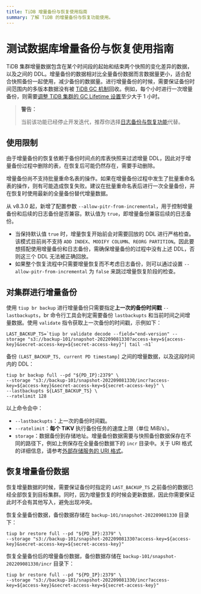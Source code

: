 ```yaml
---
title: TiDB 增量备份与恢复使用指南
summary: 了解 TiDB 的增量备份与恢复功能使用。
---
```


# 测试数据库增量备份与恢复使用指南

TiDB 集群增量数据包含在某个时间段的起始和结束两个快照的变化差异的数据，以及之间的 DDL。增量备份的数据相对比全量备份数据而言数据量更小，适合配合快照备份一起使用，减少备份的数据量。进行增量备份的时候，需要保证备份时间范围内的多版本数据没有被 [TiDB GC 机制](/garbage-collection-overview.md)回收。例如，每个小时进行一次增量备份，则需要[调整 TiDB 集群的 GC Lifetime 设置](/system-variables.md#tidb_gc_life_time-从-v50-版本开始引入)至少大于 1 小时。

> **警告：**
>
> 当前该功能已经停止开发迭代，推荐你选择[日志备份与恢复功能](/br/br-pitr-guide.md)代替。

## 使用限制

由于增量备份的恢复依赖于备份时间点的库表快照来过滤增量 DDL，因此对于增量备份过程中删除的表，在恢复后可能仍然存在，需要手动删除。

增量备份尚不支持批量重命名表的操作。如果在增量备份过程中发生了批量重命名表的操作，则有可能造成恢复失败。建议在批量重命名表后进行一次全量备份，并在恢复时使用最新的全量备份替代增量数据。

从 v8.3.0 起，新增了配置参数 `--allow-pitr-from-incremental`，用于控制增量备份和后续的日志备份是否兼容。默认值为 `true`，即增量备份兼容后续的日志备份。

- 当保持默认值 `true` 时，增量恢复开始前会对需要回放的 DDL 进行严格检查。该模式目前尚不支持 `ADD INDEX`、`MODIFY COLUMN`、`REORG PARTITION`。因此要想搭配使用增量备份和日志备份，需确保增量备份的过程中没有上述 DDL，否则这三个 DDL 无法被正确回放。
- 如果整个恢复流程中只需要增量恢复而不考虑日志备份，则可以通过设置 `--allow-pitr-from-incremental` 为 `false` 来跳过增量恢复阶段的检查。

## 对集群进行增量备份

使用 `tiup br backup` 进行增量备份只需要指定**上一次的备份时间戳** `--lastbackupts`，br 命令行工具会判定需要备份 `lastbackupts` 和当前时间之间增量数据。使用 `validate` 指令获取上一次备份的时间戳，示例如下：

```shell
LAST_BACKUP_TS=`tiup br validate decode --field="end-version" --storage "s3://backup-101/snapshot-202209081330?access-key=${access-key}&secret-access-key=${secret-access-key}"| tail -n1`
```

备份 `(LAST_BACKUP_TS, current PD timestamp]` 之间的增量数据，以及这段时间内的 DDL：

```shell
tiup br backup full --pd "${PD_IP}:2379" \
--storage "s3://backup-101/snapshot-202209081330/incr?access-key=${access-key}&secret-access-key=${secret-access-key}" \
--lastbackupts ${LAST_BACKUP_TS} \
--ratelimit 128
```

以上命令会中：

- `--lastbackupts`：上一次的备份时间戳。
- `--ratelimit`：**每个 TiKV** 执行备份任务的速度上限（单位 MiB/s）。
- `storage`：数据备份到存储地址。增量备份数据需要与快照备份数据保存在不同的路径下，例如上例保存在全量备份数据下的 `incr` 目录中。关于 URI 格式的详细信息，请参考[外部存储服务的 URI 格式](/external-storage-uri.md)。

## 恢复增量备份数据

恢复增量数据的时候，需要保证备份时指定的 `LAST_BACKUP_TS` 之前备份的数据已经全部恢复到目标集群。同时，因为增量恢复的时候会更新数据，因此你需要保证此时不会有其他写入，避免出现冲突。

恢复全量备份数据，备份数据存储在 `backup-101/snapshot-202209081330` 目录下：

```shell
tiup br restore full --pd "${PD_IP}:2379" \
--storage "s3://backup-101/snapshot-202209081330?access-key=${access-key}&secret-access-key=${secret-access-key}"
```

恢复全量备份后的增量备份数据，备份数据存储在 `backup-101/snapshot-202209081330/incr` 目录下：

```shell
tiup br restore full --pd "${PD_IP}:2379" \
--storage "s3://backup-101/snapshot-202209081330/incr?access-key=${access-key}&secret-access-key=${secret-access-key}"
```
